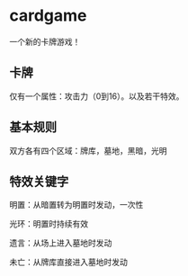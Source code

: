 # cardgame
一个新的卡牌游戏！

## 卡牌

仅有一个属性：攻击力（0到16）。以及若干特效。

## 基本规则

双方各有四个区域：牌库，墓地，黑暗，光明

## 特效关键字

明置：从暗置转为明置时发动，一次性

光环：明置时持续有效

遗言：从场上进入墓地时发动

未亡：从牌库直接进入墓地时发动